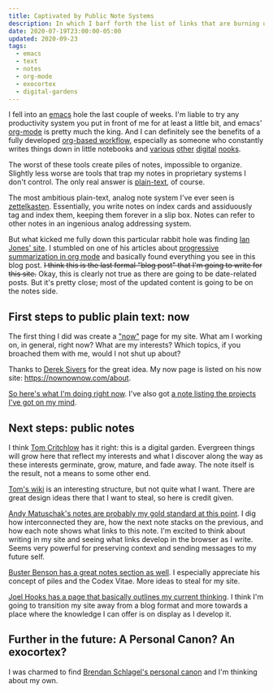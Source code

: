 ```yaml
---
title: Captivated by Public Note Systems
description: In which I barf forth the list of links that are burning up my brain and absolutely forcing me to re-design my personal site.
date: 2020-07-19T23:00:00-05:00
updated: 2020-09-23
tags:
  - emacs
  - text
  - notes
  - org-mode
  - exocortex
  - digital-gardens
---
```


I fell into an [emacs][] hole the last couple of weeks. I'm liable to try any productivity system you put in front of me for at least a little bit, and emacs' [org-mode][] is pretty much the king. And I can definitely see the benefits of a fully developed [org-based workflow][voit-org], especially as someone who constantly writes things down in little notebooks and [various][keep] [other][evernote] [digital][notion] [nooks][standardnotes].

The worst of these tools create piles of notes, impossible to organize. Slightly less worse are tools that trap my notes in proprietary systems I don't control. The only real answer is [plain-text][text], of course.

The most ambitious plain-text, analog note system I've ever seen is [zettelkasten][zk]. Essentially, you write notes on index cards and assiduously tag and index them, keeping them forever in a slip box. Notes can refer to other notes in an ingenious analog addressing system.

But what kicked me fully down this particular rabbit hole was finding [Ian Jones' site][ianjones]. I stumbled on one of his articles about [progressive summarization in org mode][progressivesummarization] and basically found everything you see in this blog post. ~~I think this is the last formal "blog post" that I'm going to write for this site.~~ Okay, this is clearly not true as there are going to be date-related posts. But it's pretty close; most of the updated content is going to be on the notes side.

## First steps to public plain text: now

The first thing I did was create a ["now"][now] page for my site. What am I working on, in general, right now? What are my interests? Which topics, if you broached them with me, would I not shut up about?

Thanks to [Derek Sivers][siversnow] for the great idea. My now page is listed on his now site: https://nownownow.com/about.

[So here's what I'm doing right now][now]. I've also got [a note listing the projects I've got on my mind][projects].

## Next steps: public notes

I think [Tom Critchlow][TomCritchlow] has it right: this is a digital garden. Evergreen things will grow here that reflect my interests and what I discover along the way as these interests germinate, grow, mature, and fade away. The note itself is the result, not a means to some other end.

[Tom's wiki][tomwiki] is an interesting structure, but not quite what I want. There are great design ideas there that I want to steal, so here is credit given.

[Andy Matuschak's notes are probably my gold standard at this point][andynotes]. I dig how interconnected they are, how the next note stacks on the previous, and how each note shows what links to this note. I'm excited to think about writing in my site and seeing what links develop in the browser as I write. Seems very powerful for preserving context and sending messages to my future self.

[Buster Benson has a great notes section as well][busternotes]. I especially appreciate his concept of piles and the Codex Vitae. More ideas to steal for my site.

[Joel Hooks has a page that basically outlines my current thinking][joelhooks]. I think I'm going to transition my site away from a blog format and more towards a place where the knowledge I can offer is on display as I develop it.

## Further in the future: A Personal Canon? An exocortex?

I was charmed to find [Brendan Schlagel's personal canon][brendanschlagel] and I'm thinking about my own.

[emacs]: http://www.gnu.org/software/emacs/
[org-mode]: https://orgmode.org/
[voit-org]: https://karl-voit.at/tags/emacs/
[keep]: https://keep.google.com
[evernote]: https://evernote.com
[notion]: https://notion.so
[standardnotes]: https://standardnotes.org/
[text]: /tags/text
[zk]: https://en.wikipedia.org/wiki/Zettelkasten
[now]: /now
[siversnow]: https://sivers.org/now
[TomCritchlow]: https://tomcritchlow.com
[tomwiki]: https://tomcritchlow.com/wiki/
[andynotes]: https://notes.andymatuschak.org/About_these_notes
[busternotes]: https://notes.busterbenson.com/
[joelhooks]: https://joelhooks.com/digital-garden
[brendanschlagel]: http://www.brendanschlagel.com/canon/
[ianjones]: https://www.ianjones.us/
[progressivesummarization]: https://www.ianjones.us/progressive-summarization-in-org-mode
[projects]: https://notes.drhayes.io/notes/projects

